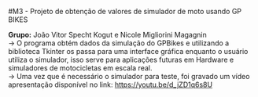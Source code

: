 #M3 - Projeto de obtenção de valores de simulador de moto usando GP BIKES

<b>Grupo:</b> João Vitor Specht Kogut e Nicole Migliorini Magagnin<br>
-> O programa obtém dados da simulação do GPBikes e utilizando a biblioteca Tkinter os passa para uma interface gráfica enquanto o usuário utiliza o simulador, isso serve para aplicações futuras em Hardware e simuladores de motocicletas em escala real.<br>
-> Uma vez que é necessário o simulador para teste, foi gravado um vídeo apresentação disponível no link: https://youtu.be/d_jZD1q6s8U
